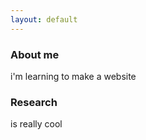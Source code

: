```yaml
---
layout: default
---
```


### About me

i'm learning to make a website

<!---[huh](https://github.com/notderylong/notderylong.github.io/tree/main/images/huh.jpg)--->

### Research

is really cool
